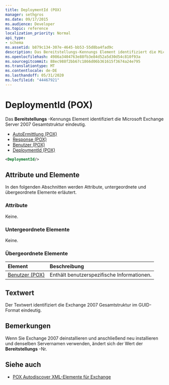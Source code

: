 ```yaml
---
title: DeploymentId (POX)
manager: sethgros
ms.date: 09/17/2015
ms.audience: Developer
ms.topic: reference
localization_priority: Normal
api_type:
- schema
ms.assetid: b879c134-307e-4645-bb53-55d8ba4fad9c
description: Das Bereitstellungs-Kennungs Element identifiziert die Microsoft Exchange Server 2007 Gesamtstruktur eindeutig.
ms.openlocfilehash: 4986a3404763e88fb3e84d52a5d30d54c810f93a
ms.sourcegitcommit: 88ec988f2bb67c1866d06b361615f3674a24e795
ms.translationtype: MT
ms.contentlocale: de-DE
ms.lasthandoff: 05/31/2020
ms.locfileid: "44467921"
---
```

# <a name="deploymentid-pox"></a>DeploymentId (POX)

Das **Bereitstellungs** -Kennungs Element identifiziert die Microsoft Exchange Server 2007 Gesamtstruktur eindeutig. 
  
- [AutoErmittlung (POX)](autodiscover-pox.md)  
- [Response (POX)](response-pox.md) 
- [Benutzer (POX)](user-pox.md)  
- [DeploymentId (POX)](deploymentid-pox.md)
  
```xml
<DeploymentId/>
```

## <a name="attributes-and-elements"></a>Attribute und Elemente

In den folgenden Abschnitten werden Attribute, untergeordnete und übergeordnete Elemente erläutert.
  
### <a name="attributes"></a>Attribute

Keine.
  
### <a name="child-elements"></a>Untergeordnete Elemente

Keine.
  
### <a name="parent-elements"></a>Übergeordnete Elemente

|**Element**|**Beschreibung**|
|:-----|:-----|
|[Benutzer (POX)](user-pox.md) <br/> |Enthält benutzerspezifische Informationen.  <br/> |
   
## <a name="text-value"></a>Textwert

Der Textwert identifiziert die Exchange 2007 Gesamtstruktur im GUID-Format eindeutig.
  
## <a name="remarks"></a>Bemerkungen

Wenn Sie Exchange 2007 deinstallieren und anschließend neu installieren und denselben Servernamen verwenden, ändert sich der Wert der **Bereitstellungs** -Nr. 
  
## <a name="see-also"></a>Siehe auch

- [POX Autodiscover XML-Elemente für Exchange](pox-autodiscover-xml-elements-for-exchange.md)

